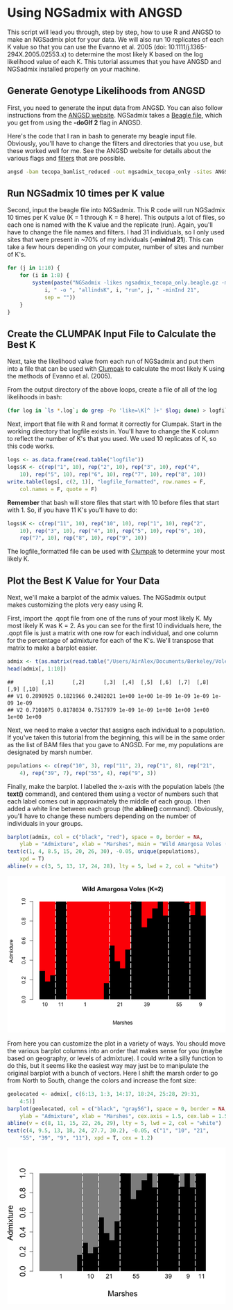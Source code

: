 Using NGSadmix with ANGSD
================

This script will lead you through, step by step, how to use R and ANGSD to make an NGSadmix plot for your data. We will also run 10 replicates of each K value so that you can use the Evanno et al. 2005 (doi: 10.1111/j.1365-294X.2005.02553.x) to determine the most likely K based on the log likelihood value of each K. This tutorial assumes that you have ANGSD and NGSadmix installed properly on your machine.

Generate Genotype Likelihoods from ANGSD
----------------------------------------

First, you need to generate the input data from ANGSD. You can also follow instructions from the [ANGSD website](http://www.popgen.dk/software/index.php/NgsAdmix). NGSadmix takes a [Beagle file](http://www.popgen.dk/angsd/index.php/Beagle_input), which you get from using the **-doGlf 2** flag in ANGSD.

Here's the code that I ran in bash to generate my beagle input file. Obviously, you'll have to change the filters and directories that you use, but these worked well for me. See the ANGSD website for details about the various flags and [filters](http://www.popgen.dk/angsd/index.php/Filters) that are possible.

``` bash
angsd -bam tecopa_bamlist_reduced -out ngsadmix_tecopa_only -sites ANGSD/keep_90percent.bed -anc genomes/kmer60-min500-scaffolds.fa -ref genomes/kmer60-min500-scaffolds.fa -only_proper_pairs 1 -minMapQ 2 -minQ 20 -doMajorMinor 1 -SNP_pval 1e-6 -doMaf 1 -doGlf 2 -GL 1 
```

Run NGSadmix 10 times per K value
---------------------------------

Second, input the beagle file into NGSadmix. This R code will run NGSadmix 10 times per K value (K = 1 through K = 8 here). This outputs a lot of files, so each one is named with the K value and the replicate (run). Again, you'll have to change the file names and filters. I had 31 individuals, so I only used sites that were present in ~70% of my individuals (**-minInd 21**). This can take a few hours depending on your computer, number of sites and number of K's.

``` r
for (j in 1:10) {
    for (i in 1:8) {
        system(paste("NGSadmix -likes ngsadmix_tecopa_only.beagle.gz -minMaf 0.05 -K ", 
            i, " -o ", "allindsK", i, "run", j, " -minInd 21", 
            sep = ""))
    }
}
```

Create the CLUMPAK Input File to Calculate the Best K
-----------------------------------------------------

Next, take the likelihood value from each run of NGSadmix and put them into a file that can be used with [Clumpak](http://clumpak.tau.ac.il/bestK.html) to calculate the most likely K using the methods of Evanno et al. (2005).

From the output directory of the above loops, create a file of all of the log likelihoods in bash:

``` bash
(for log in `ls *.log`; do grep -Po 'like=\K[^ ]+' $log; done) > logfile
```

Next, import that file with R and format it correctly for Clumpak. Start in the working directory that logfile exists in. You'll have to change the K column to reflect the number of K's that you used. We used 10 replicates of K, so this code works.

``` r
logs <- as.data.frame(read.table("logfile"))
logs$K <- c(rep("1", 10), rep("2", 10), rep("3", 10), rep("4", 
    10), rep("5", 10), rep("6", 10), rep("7", 10), rep("8", 10))
write.table(logs[, c(2, 1)], "logfile_formatted", row.names = F, 
    col.names = F, quote = F)
```

**Remember** that bash will store files that start with 10 before files that start with 1. So, if you have 11 K's you'll have to do:

``` r
logs$K <- c(rep("11", 10), rep("10", 10), rep("1", 10), rep("2", 
    10), rep("3", 10), rep("4", 10), rep("5", 10), rep("6", 10), 
    rep("7", 10), rep("8", 10), rep("9", 10))
```

The logfile\_formatted file can be used with [Clumpak](http://clumpak.tau.ac.il/bestK.html) to determine your most likely K.

Plot the Best K Value for Your Data
-----------------------------------

Next, we'll make a barplot of the admix values. The NGSadmix output makes customizing the plots very easy using R.

First, import the .qopt file from one of the runs of your most likely K. My most likely K was K = 2. As you can see for the first 10 individuals here, the .qopt file is just a matrix with one row for each individual, and one column for the percentage of admixture for each of the K's. We'll transpose that matrix to make a barplot easier.

``` r
admix <- t(as.matrix(read.table("/Users/AirAlex/Documents/Berkeley/VoleProject/bestrad2016/Analysis/aligned_radtools_noclones/k90_outputs/ngsAdmix/only_wild_tecopa/allindsK2run3.qopt")))
head(admix[, 1:10])
```

    ##         [,1]      [,2]      [,3]  [,4]  [,5]  [,6]  [,7]  [,8]  [,9] [,10]
    ## V1 0.2898925 0.1821966 0.2482021 1e+00 1e+00 1e-09 1e-09 1e-09 1e-09 1e-09
    ## V2 0.7101075 0.8178034 0.7517979 1e-09 1e-09 1e+00 1e+00 1e+00 1e+00 1e+00

Next, we need to make a vector that assigns each individual to a population. If you've taken this tutorial from the beginning, this will be in the same order as the list of BAM files that you gave to ANGSD. For me, my populations are designated by marsh number.

``` r
populations <- c(rep("10", 3), rep("11", 2), rep("1", 8), rep("21", 
    4), rep("39", 7), rep("55", 4), rep("9", 3))
```

Finally, make the barplot. I labelled the x-axis with the population labels (the **text()** command), and centered them using a vector of numbers such that each label comes out in approximately the middle of each group. I then added a white line between each group (the **abline()** command). Obviously, you'll have to change these numbers depending on the number of individuals in your groups.

``` r
barplot(admix, col = c("black", "red"), space = 0, border = NA, 
    ylab = "Admixture", xlab = "Marshes", main = "Wild Amargosa Voles (K=2)")
text(c(1, 4, 8.5, 15, 20, 26, 30), -0.05, unique(populations), 
    xpd = T)
abline(v = c(3, 5, 13, 17, 24, 28), lty = 5, lwd = 2, col = "white")
```

![](unnamed-chunk-8-1.png)

From here you can customize the plot in a variety of ways. You should move the various barplot columns into an order that makes sense for you (maybe based on geography, or levels of admixture). I could write a silly function to do this, but it seems like the easiest way may just be to manipulate the original barplot with a bunch of vectors. Here I shift the marsh order to go from North to South, change the colors and increase the font size:

``` r
geolocated <- admix[, c(6:13, 1:3, 14:17, 18:24, 25:28, 29:31, 
    4:5)]
barplot(geolocated, col = c("black", "gray56"), space = 0, border = NA, 
    ylab = "Admixture", xlab = "Marshes", cex.axis = 1.5, cex.lab = 1.5)
abline(v = c(8, 11, 15, 22, 26, 29), lty = 5, lwd = 2, col = "white")
text(c(4, 9.5, 13, 18, 24, 27.7, 30.2), -0.05, c("1", "10", "21", 
    "55", "39", "9", "11"), xpd = T, cex = 1.2)
```

![](unnamed-chunk-9-1.png)
